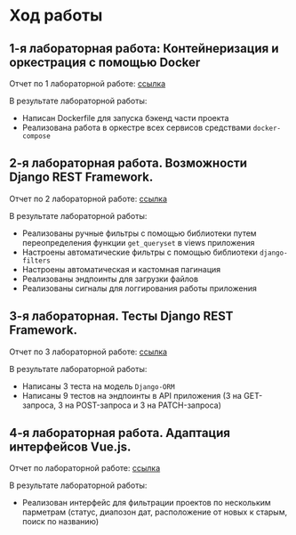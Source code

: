 # Ход работы

## 1-я лабораторная работа: Контейнеризация и оркестрация с помощью Docker
Отчет по 1 лабораторной работе: [ссылка](https://alenavee.github.io/alenave.github.io/labs/docker/docker/)

В результате лабораторной работы:

- Написан Dockerfile для запуска бэкенд части проекта
- Реализована работа в оркестре всех сервисов средствами `docker-compose`

## 2-я лабораторная работа. Возможности Django REST Framework.
Отчет по 2 лабораторной работе: [ссылка](https://alenavee.github.io/alenave.github.io/labs/drf_features/manual_filters/)

В результате лабораторной работы:

- Реализованы ручные фильтры с помощью библиотеки путем переопределения функции `get_queryset` в views приложения
- Настроены автоматические фильтры с помощью библиотеки `django-filters`
- Настроены автоматическая и кастомная пагинация
- Реализованы эндпоинты для загрузки файлов
- Реализованы сигналы для логгирования работы приложения

## 3-я лабораторная. Тесты Django REST Framework.
Отчет по 3 лабораторной работе: [ссылка](https://alenavee.github.io/alenave.github.io/labs/tests/test_get/)

В результате лабораторной работы:

- Написаны 3 теста на модель `Django-ORM`
- Написаны 9 тестов на эндпоинты в API приложения (3 на GET-запроса, 3 на POST-запроса и 3 на PATCH-запроса)

## 4-я лабораторная работа. Адаптация интерфейсов Vue.js.
Отчет по лабораторной работе: [ссылка](https://alenavee.github.io/alenave.github.io/labs/frontend_filters/filters/)

В результате лабораторной работы:

- Реализован интерфейс для фильтрации проектов по нескольким парметрам (статус, диапозон дат, расположение от новых к старым, поиск по названию)


